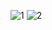 ![1](https://github.com/KrzysztofBojarczuk/movie-reviews/assets/69596796/6a60d5eb-7a83-4384-be1d-ba1dcb2d36c2)
![2](https://github.com/KrzysztofBojarczuk/movie-reviews/assets/69596796/8727bb09-00b8-4cea-8fb6-2aeb563e4e3e)

